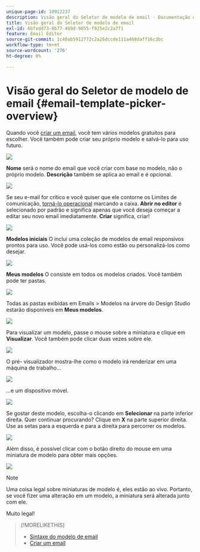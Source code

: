 ```yaml
---
unique-page-id: 10912237
description: Visão geral do Seletor de modelo de email - Documentação do Marketo - Documentação do produto
title: Visão geral do Seletor de modelo de email
exl-id: 6bfedd73-8b77-469d-9055-f925e2c2a7f1
feature: Email Editor
source-git-commit: 1c40ab5912772c2a26dccde111a468daff16c3bc
workflow-type: tm+mt
source-wordcount: '276'
ht-degree: 0%

---
```


# Visão geral do Seletor de modelo de email {#email-template-picker-overview}

Quando você [criar um email](/help/marketo/product-docs/email-marketing/general/creating-an-email/create-an-email.md), você tem vários modelos gratuitos para escolher. Você também pode criar seu próprio modelo e salvá-lo para uso futuro.

![](assets/email-template-picker-overview-1.png)

**Nome** será o nome do email que você criar com base no modelo, não o próprio modelo. **Descrição** também se aplica ao email e é opcional.

![](assets/two-2.png)

Se seu e-mail for crítico e você quiser que ele contorne os Limites de comunicação, [torná-lo operacional](/help/marketo/product-docs/email-marketing/general/functions-in-the-editor/make-an-email-operational.md) marcando a caixa. **Abrir no editor** é selecionado por padrão e significa apenas que você deseja começar a editar seu novo email imediatamente. **Criar** significa, criar!

![](assets/three-2.png)

**Modelos iniciais** O inclui uma coleção de modelos de email responsivos prontos para uso. Você pode usá-los como estão ou personalizá-los como desejar.

![](assets/email-template-picker-overview-4.png)

**Meus modelos** O consiste em todos os modelos criados. Você também pode ter pastas.

![](assets/five-2.png)

Todas as pastas exibidas em Emails > Modelos na árvore do Design Studio estarão disponíveis em **Meus modelos**.

![](assets/six-1.png)

Para visualizar um modelo, passe o mouse sobre a miniatura e clique em **Visualizar**. Você também pode clicar duas vezes sobre ele.

![](assets/seven-1.png)

O pré- visualizador mostra-lhe como o modelo irá renderizar em uma máquina de trabalho...

![](assets/eight-1.png)

...e um dispositivo móvel.

![](assets/nine-1.png)

Se gostar deste modelo, escolha-o clicando em **Selecionar** na parte inferior direita. Quer continuar procurando? Clique em **X** na parte superior direita. Use as setas para a esquerda e para a direita para percorrer os modelos.

![](assets/ten-1.png)

Além disso, é possível clicar com o botão direito do mouse em uma miniatura de modelo para obter mais opções.

![](assets/eleven-1.png)

>[!NOTE]
>
>Uma coisa legal sobre miniaturas de modelo é, eles estão ao vivo. Portanto, se você fizer uma alteração em um modelo, a miniatura será alterada junto com ele.

Muito legal!

>[!MORELIKETHIS]
>
>* [Sintaxe do modelo de email](/help/marketo/product-docs/email-marketing/general/email-editor-2/email-template-syntax.md)
>* [Criar um email](/help/marketo/product-docs/email-marketing/general/creating-an-email/create-an-email.md)
